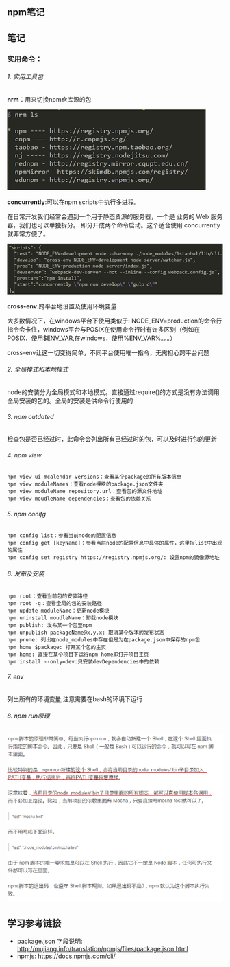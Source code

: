 ## npm笔记

## 笔记

###  实用命令：

###### 1. 实用工具包
**nrm**：用来切换npm仓库源的包

![nrm](asserts/nrm.png)


**concurrently**:可以在npm scripts中执行多进程。

在日常开发我们经常会遇到一个用于静态资源的服务器，一个是 业务的 Web 服务器，我们也可以单独拆分。 即分开成两个命令启动。这个适合使用 concurrently 就非常方便了。

![nrm](asserts/concurrently.jpg)

**cross-env**:跨平台地设置及使用环境变量

大多数情况下，在windows平台下使用类似于: NODE_ENV=production的命令行指令会卡住，windows平台与POSIX在使用命令行时有许多区别（例如在POSIX，使用$ENV_VAR,在windows，使用%ENV_VAR%。。。）

cross-env让这一切变得简单，不同平台使用唯一指令，无需担心跨平台问题

###### 2. 全局模式和本地模式
node的安装分为全局模式和本地模式。直接通过require()的方式是没有办法调用全局安装的包的。全局的安装是供命令行使用的

###### 3. npm outdated
检查包是否已经过时，此命令会列出所有已经过时的包，可以及时进行包的更新

###### 4. npm view
```
npm view ui-mcalendar versions：查看某个package的所有版本信息
npm view moduleNames：查看node模块的package.json文件夹
npm view moduleName repository.url：查看包的源文件地址
npm view moudleName dependencies：查看包的依赖关系
```

###### 5. npm conifg
```
npm config list：参看当前node的配置信息
npm config get [keyName]：参看当前node的配置信息中具体的属性，这里指list中出现的属性
npm config set registry https://registry.npmjs.org/: 设置npm的镜像源地址
```

###### 6. 发布及安装
```
npm root：查看当前包的安装路径
npm root -g：查看全局的包的安装路径
npm update moduleName：更新node模块
npm uninstall moudleName：卸载node模块
npm publish: 发布某一个包至npm
npm unpublish packageName@x,y.x: 取消某个版本的发布状态
npm prune: 列出在node_modules中存在但是为在package.json中保存的npm包
npm home $package: 打开某个包的主页
npm home: 直接在某个项目下运行npm home即打开项目主页
npm install --only=dev:只安装devDependencies中的依赖
```

###### 7. env
列出所有的环境变量,注意需要在bash的环境下运行

###### 8. npm run原理

![asserts/npmscripts.png](asserts/npmscripts.png)

## 学习参考链接

- package.json 字段说明: <http://mujiang.info/translation/npmjs/files/package.json.html>
- npmjs: <https://docs.npmjs.com/cli/>